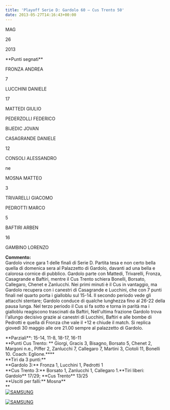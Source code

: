```yaml
---
title: 'Playoff Serie D: Gardolo 60 – Cus Trento 50'
date: 2013-05-27T14:16:43+00:00
---
```

MAG

26

2013

\*\*Punti segnati\*\*

FRONZA ANDREA

7

LUCCHINI DANIELE

17

MATTEDI GIULIO

PEDERZOLLI FEDERICO

BIJEDIC JOVAN

CASAGRANDE DANIELE

12

CONSOLI ALESSANDRO

ne

MOSNA MATTEO

3

TRIVARELLI GIACOMO

PEDROTTI MARCO

5

BAFTIRI ARBEN

16

GAMBINO LORENZO

**Commento:**  
Gardolo vince gara 1 delle finali di Serie D. Partita tesa e non certo bella quella di domenica sera al Palazzetto di Gardolo, davanti ad una bella e calorosa cornice di pubblico. Gardolo parte con Mattedi, Trivarelli, Fronza, Casagrande e Baftiri, mentre il Cus Trento schiera Bonelli, Borsato, Callegaro, Chenet e Zanlucchi. Nei primi minuti è il Cus in vantaggio, ma Gardolo recupera con i canestri di Casagrande e Lucchini, che con 7 punti finali nel quarto porta i gialloblu sul 15-14. Il secondo periodo vede gli attacchi stentare; Gardolo conduce di qualche lunghezza fino al 26-22 della pausa lunga. Nel terzo periodo il Cus si fa sotto e torna in parità ma i gialloblu reagiscono trascinati da Baftiri, Nell'ultima frazione Gardolo trova l'allungo decisivo grazie ai canestri di Lucchini, Baftiri e alle bombe di Pedrotti e quella di Fronza che vale il +12 e chiude il match. Si replica giovedì 30 maggio alle ore 21.00 sempre al palazzetto di Gardolo.

\*\*Parziali\*\*: 15-14, 11-8, 18-17, 16-11  
\*\*Punti Cus Trento: \*\* Giorgi, Gracis 3, Bisagno, Borsato 5, Chenet 2, Margoni n.e., Piffer 2, Zanlucchi 7, Callegaro 7, Martini 3, Ciotoli 11, Bonelli 10. Coach: Eglione.\*\*\*\*  
\*\*Tiri da 3 punti:\*\*  
\*\*Gardolo 3:\*\* Fronza 1, Lucchini 1, Pedrotti 1  
\*\*Cus Trento 3:\*\* Borsato 1, Zanlucchi 1, Callegaro 1.\*\*Tiri liberi: Gardolo\*\* 17/29; \*\*Cus Trento\*\* 13/25  
\*\*Usciti per falli:\*\* Mosna\*\*  
\*\*  
[![SAMSUNG](http://www.basketgardolo.it/wp-content/uploads/2013/05/gardolo-cus-ladige-300x176.jpg)](http://www.basketgardolo.it/wp-content/uploads/2013/05/gardolo-cus-ladige.jpg)

[![SAMSUNG](http://www.basketgardolo.it/wp-content/uploads/2013/05/gardolo-cus-trentino-300x214.jpg)](http://www.basketgardolo.it/wp-content/uploads/2013/05/gardolo-cus-trentino.jpg)